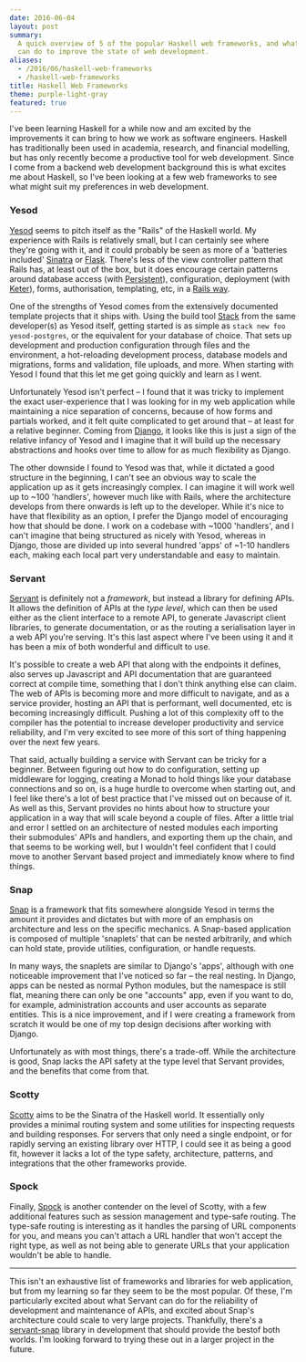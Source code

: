 ```yaml
---
date: 2016-06-04
layout: post
summary:
  A quick overview of 5 of the popular Haskell web frameworks, and what they
  can do to improve the state of web development.
aliases:
  - /2016/06/haskell-web-frameworks
  - /haskell-web-frameworks
title: Haskell Web Frameworks
theme: purple-light-gray
featured: true
---
```


I've been learning Haskell for a while now and am excited by the improvements it can bring to how we work as software engineers. Haskell has traditionally been used in academia, research, and financial modelling, but has only recently become a productive tool for web development. Since I come from a backend web development background this is what excites me about Haskell, so I've been looking at a few web frameworks to see what might suit my preferences in web development.

### Yesod

[Yesod](https://github.com/yesodweb/yesod) seems to pitch itself as the "Rails" of the Haskell world. My experience with Rails is relatively small, but I can certainly see where they're going with it, and it could probably be seen as more of a 'batteries included' [Sinatra](http://www.sinatrarb.com/) or [Flask](http://flask.pocoo.org/). There's less of the view controller pattern that Rails has, at least out of the box, but it does encourage certain patterns around database access (with [Persistent](https://github.com/yesodweb/persistent/)), configuration, deployment (with [Keter](https://github.com/snoyberg/keter)), forms, authorisation, templating, etc, in a [Rails way](http://david.heinemeierhansson.com/2012/rails-is-omakase.html).

One of the strengths of Yesod comes from the extensively documented template projects that it ships with. Using the build tool [Stack](http://docs.haskellstack.org/en/stable/README/) from the same developer(s) as Yesod itself, getting started is as simple as `stack new foo yesod-postgres`, or the equivalent for your database of choice. That sets up development and production configuration through files and the environment, a hot-reloading development process, database models and migrations, forms and validation, file uploads, and more. When starting with Yesod I found that this let me get going quickly and learn as I went.

Unfortunately Yesod isn't perfect – I found that it was tricky to implement the exact user-experience that I was looking for in my web application while maintaining a nice separation of concerns, because of how forms and partials worked, and it felt quite complicated to get around that – at least for a relative beginner. Coming from [Django](https://www.djangoproject.com/), it looks like this is just a sign of the relative infancy of Yesod and I imagine that it will build up the necessary abstractions and hooks over time to allow for as much flexibility as Django.

The other downside I found to Yesod was that, while it dictated a good structure in the beginning, I can't see an obvious way to scale the application up as it gets increasingly complex. I can imagine it will work well up to ~100 'handlers', however much like with Rails, where the architecture develops from there onwards is left up to the developer. While it's nice to have that flexibility as an option, I prefer the Django model of encouraging how that should be done. I work on a codebase with ~1000 'handlers', and I can't imagine that being structured as nicely with Yesod, whereas in Django, those are divided up into several hundred 'apps' of ~1-10 handlers each, making each local part very understandable and easy to maintain.

### Servant

[Servant](https://haskell-servant.github.io/) is definitely not a _framework_, but instead a library for defining APIs. It allows the definition of APIs at the _type level_, which can then be used either as the client interface to a remote API, to generate Javascript client libraries, to generate documentation, or as the routing a serialisation layer in a web API you're serving. It's this last aspect where I've been using it and it has been a mix of both wonderful and difficult to use.

It's possible to create a web API that along with the endpoints it defines, also serves up Javascript and API documentation that are guaranteed correct at compile time, something that I don't think anything else can claim. The web of APIs is becoming more and more difficult to navigate, and as a service provider, hosting an API that is performant, well documented, etc is becoming increasingly difficult. Pushing a lot of this complexity off to the compiler has the potential to increase developer productivity and service reliability, and I'm very excited to see more of this sort of thing happening over the next few years.

That said, actually building a service with Servant can be tricky for a beginner. Between figuring out how to do configuration, setting up middleware for logging, creating a Monad to hold things like your database connections and so on, is a huge hurdle to overcome when starting out, and I feel like there's a lot of best practice that I've missed out on because of it. As well as this, Servant provides no hints about how to structure your application in a way that will scale beyond a couple of files. After a little trial and error I settled on an architecture of nested modules each importing their submodules' APIs and handlers, and exporting them up the chain, and that seems to be working well, but I wouldn't feel confident that I could move to another Servant based project and immediately know where to find things.

### Snap

[Snap](http://snapframework.com/) is a framework that fits somewhere alongside Yesod in terms the amount it provides and dictates but with more of an emphasis on architecture and less on the specific mechanics. A Snap-based application is composed of multiple 'snaplets' that can be nested arbitrarily, and which can hold state, provide utilities, configuration, or handle requests.

In many ways, the snaplets are similar to Django's 'apps', although with one noticeable improvement that I've noticed so far – the real nesting. In Django, apps can be nested as normal Python modules, but the namespace is still flat, meaning there can only be one "accounts" app, even if you want to do, for example, administration accounts and user accounts as separate entities. This is a nice improvement, and if I were creating a framework from scratch it would be one of my top design decisions after working with Django.

Unfortunately as with most things, there's a trade-off. While the architecture is good, Snap lacks the API safety at the type level that Servant provides, and the benefits that come from that.

### Scotty

[Scotty](https://github.com/scotty-web/scotty) aims to be the Sinatra of the Haskell world. It essentially only provides a minimal routing system and some utilities for inspecting requests and building responses. For servers that only need a single endpoint, or for rapidly serving an existing library over HTTP, I could see it as being a good fit, however it lacks a lot of the type safety, architecture, patterns, and integrations that the other frameworks provide.

### Spock

Finally, [Spock](https://www.spock.li/) is another contender on the level of Scotty, with a few additional features such as session management and type-safe routing. The type-safe routing is interesting as it handles the parsing of URL components for you, and means you can't attach a URL handler that won't accept the right type, as well as not being able to generate URLs that your application wouldn't be able to handle.

---

This isn't an exhaustive list of frameworks and libraries for web application, but from my learning so far they seem to be the most popular. Of these, I'm particularly excited about what Servant can do for the reliability of development and maintenance of APIs, and excited about Snap's architecture could scale to very large projects. Thankfully, there's a [servant-snap](https://github.com/haskell-servant/servant-snap) library in development that should provide the bestof both worlds. I'm looking forward to trying these out in a larger project in the future.
